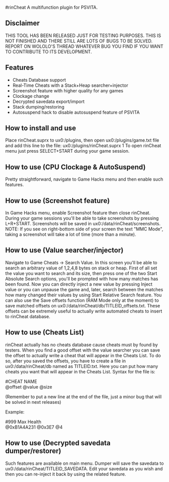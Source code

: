 #rinCheat
A multifunction plugin for PSVITA.

## Disclaimer

THIS TOOL HAS BEEN RELEASED JUST FOR TESTING PURPOSES. THIS IS NOT FINISHED AND THERE STILL ARE LOTS OF BUGS TO BE SOLVED. REPORT ON WOLOLO'S THREAD WHATEVER BUG YOU FIND IF YOU WANT TO CONTRIBUTE TO ITS DEVELOPMENT.

## Features

- Cheats Database support
- Real-Time Cheats with a Stack+Heap searcher+injector
- Screenshot feature with higher quality for any games
- Clockage change
- Decrypted savedata export/import
- Stack dumping/restoring
- Autosuspend hack to disable autosuspend feature of PSVITA

## How to install and use

Place rinCheat.suprx to ux0:/plugins, then open ux0:/plugins/game.txt file and add this line to the file:
ux0:/plugins/rinCheat.suprx 1
To open rinCheat menu just press SELECT+START during your game session.

## How to use (CPU Clockage & AutoSuspend)

Pretty straightforward, navigate to Game Hacks menu and then enable such features.

## How to use (Screenshot feature)

In Game Hacks menu, enable Screenshot feature then close rinCheat.
During your game sessions you'll be able to take screenshots by pressing L+R+START.
Screenshots will be saved in ux0:/data/rinCheat/screenshots.
NOTE: If you see on right-bottom side of your screen the text "MMC Mode", taking a screenshot will take a lot of time (more than a minute).

## How to use (Value searcher/injector)

Navigate to Game Cheats -> Search Value.
In this screen you'll be able to search an arbitrary value of 1,2,4,8 bytes on stack or heap.
First of all set the value you want to search and its size, then press one of the two Start Absolute Search options, you'll be prompted with how many matches has been found.
Now you can directly inject a new value by pressing Inject value or you can unpause the game and, later, search between the matches how many changed their values by using Start Relative Search feature.
You can also use the Save offsets function (RAM Mode only at the moment) to save matched offsets on ux0:/data/rinCheat/db/TITLEID_offsets.txt. These offsets can be extremely useful to actually write automated cheats to insert to rinCheat database.

## How to use (Cheats List)

rinCheat actually has no cheats database cause cheats must by found by testers. When you find a good offset with the value searcher you can save the offset to actually write a cheat that will appear in the Cheats List.
To do so, after you saved the offsets, you have to create a file in ux0:/data/rinCheat/db named as TITLEID.txt. Here you can put how many cheats you want that will appear in the Cheats List.
Syntax for the file is:

\#CHEAT NAME<br>
@offset @value @size

(Remember to put a new line at the end of the file, just a minor bug that will be solved in next releases)

Example:

\#999 Max Health<br>
@0xB1A4A231 @0x3E7 @4

## How to use (Decrypted savedata dumper/restorer)

Such features are available on main menu. Dumper will save the savedata to ux0:/data/rinCheat/TITLEID_SAVEDATA.
Edit your savedata as you wish and then you can re-inject it back by using the related feature.
